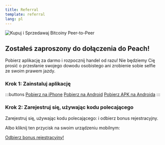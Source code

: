 ```yaml
---
title: Referral
template: referral
lang: pl
---
```

<!--[teaser]-->
![Kupuj i Sprzedawaj Bitcoiny Peer-to-Peer](/img/how-it-works/kupuj-i-sprzedawaj-bitcoiny-peer-to-peer.png)

## Zostałeś zaproszony do dołączenia do Peach!

Pobierz aplikację za darmo i rozpocznij handel od razu! Nie będziemy Cię prosić o przesłanie swojego dowodu osobistego ani zrobienie sobie selfie ze swoim prawem jazdy.

### Krok 1: Zainstaluj aplikację
:::buttons
[Pobierz na iPhone]($iosUrl$)
[Pobierz na Android]($androidUrl$)
[Pobierz APK na Androida](/pl/apk/)
:::

### Krok 2: Zarejestruj się, używając kodu polecającego
Zarejestruj się, używając kodu polecającego: <span id="referral-code"><span> i odbierz bonus rejestracyjny.

Albo kliknij ten przycisk na swoim urządzeniu mobilnym:
<div class="buttons">
  <p>
    <a id="referral-code-button" href="https://peachbitcoin.page.link/?link=https%3A%2F%2Fpeachbitcoin.com%2Freferral%3Fcode%3DREFERRAL">Odbierz bonus rejestracyjny!</a>
  </p>
</div>

<script>
  function getParameterByName(name, url) {
      if (!url) url = window.location.href
      name = name.replace(/[[\]]/g, '\\$&')
      var regex = new RegExp('[?&]' + name + '(=([^&#]*)
